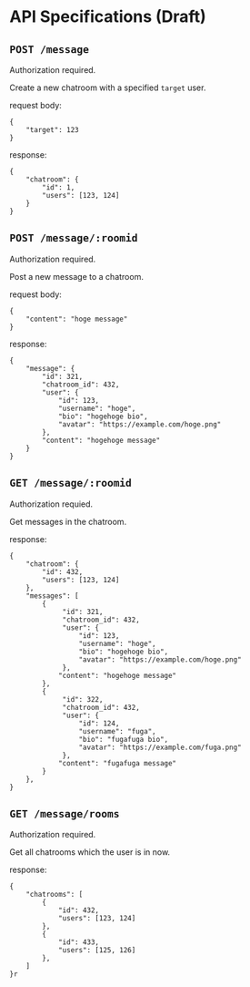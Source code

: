# API Specifications (Draft)
## `POST /message`
Authorization required.

Create a new chatroom with a specified `target` user.

request body:

```
{
    "target": 123
}
```

response:

```
{
    "chatroom": {
        "id": 1,
        "users": [123, 124]
    }
}
```

## `POST /message/:roomid`
Authorization required.

Post a new message to a chatroom.

request body:

```
{
    "content": "hoge message"
}
```

response:

```
{
    "message": {
        "id": 321,
        "chatroom_id": 432,
        "user": {
            "id": 123,
            "username": "hoge",
            "bio": "hogehoge bio",
            "avatar": "https://example.com/hoge.png"
        },
        "content": "hogehoge message"
    }
}
```

## `GET /message/:roomid`
Authorization requied.

Get messages in the chatroom.

response:

```
{
    "chatroom": {
        "id": 432,
        "users": [123, 124]
    },
    "messages": [
        {
             "id": 321,
             "chatroom_id": 432,
             "user": {
                 "id": 123,
                 "username": "hoge",
                 "bio": "hogehoge bio",
                 "avatar": "https://example.com/hoge.png"
             },
            "content": "hogehoge message"
        },
        {
             "id": 322,
             "chatroom_id": 432,
             "user": {
                 "id": 124,
                 "username": "fuga",
                 "bio": "fugafuga bio",
                 "avatar": "https://example.com/fuga.png"
             },
            "content": "fugafuga message"
        }
    },
}
```

## `GET /message/rooms`
Authorization required.

Get all chatrooms which the user is in now.

response: 

```
{
    "chatrooms": [
        {
            "id": 432,
            "users": [123, 124]
        },
        {
            "id": 433,
            "users": [125, 126]
        },
    ]
}r
